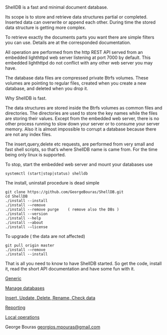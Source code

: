 ShellDB is a fast and minimal document database.

Its scope is to store and retrieve data structures partial or completed. Inserted data can overwrite or append each other. During time the stored data structure is getting more complex.

To retrieve exactly the documents parts you want there are simple filters you can use. Details are at the corresponded documentation.

All operation are performed from the http REST API served from an embedded lighthttpd web server listening at port 7000 by default. This embedded lighthttpd do not conflict with any other web server you may have.

The database data files are compressed private Btrfs volumes. These volumes are pointing to regular files, created when you create a new database, and deleted when you drop it.

Why ShellDB is fast.

The data structures are stored inside the Btrfs volumes as common files and directories.  The directories are used to store the key names while the files are storing their values.
Except from the embedded web server, there is no other process running to slow down your server or to consume your server memory. Also it is almost impossible to corrupt a database because there are not any index files.

The insert,query,delete etc requests, are performed from very small and fast shell scripts, so that’s where ShellDB name is came from. For the time being only linux is supported.

To stop, start the embedded web server and mount your databases use

	systemctl (start|stop|status) shelldb

The install, uninstall procedure is dead simple

	git clone https://github.com/GeorgeBouras/ShellDB.git
	cd ShellDB
	./install --install
	./install -–remove
	./install --remove purge	( remove also the DBs )
	./install --version
	./install --help
	./install -–about
	./install -–license

To upgrade ( the data are not affected)

	git pull origin master
	./install -–remove
	./install --install

That is all you need to know to have ShellDB started. So get the code, install it, read the short API documentation and have some fun with it.

<a href="https://github.com/GeorgeBouras/ShellDB/blob/master/documentation/01%20generic.txt">Generic</a>

<a href="https://github.com/GeorgeBouras/ShellDB/blob/master/documentation/02%20manage%20databases.txt">Manage databases</a>

<a href="https://github.com/GeorgeBouras/ShellDB/blob/master/documentation/03%20insert%2C%20update%2C%20delete%20data.txt">Insert, Update, Delete, Rename, Check data</a>

<a href="https://github.com/GeorgeBouras/ShellDB/blob/master/documentation/04%20query.txt">Reporting</a>

<a href="https://github.com/GeorgeBouras/ShellDB/blob/master/documentation/05%20local%20operations.txt">Local operations</a>

George Bouras
georgios.mpouras@gmail.com

